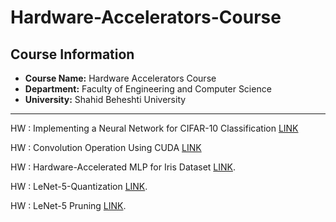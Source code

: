 # Hardware-Accelerators-Course

##  Course Information
- **Course Name:** Hardware Accelerators Course
- **Department:** Faculty of Engineering and Computer Science  
- **University:** Shahid Beheshti University  
---

 HW : Implementing a Neural Network for CIFAR-10 Classification [LINK](https://github.com/matinfirooz/Implementing-a-Neural-Network-for-CIFAR-10-Classification.git)
 
 HW : Convolution Operation Using CUDA [LINK](https://github.com/matinfirooz/Convolution-Operation-Using-CUDA.git)
 
 HW : Hardware-Accelerated MLP for Iris Dataset [LINK](https://github.com/matinfirooz/Hardware-Accelerated-MLP-for-Iris-Dataset.git).

 HW : LeNet-5-Quantization [LINK](https://github.com/matinfirooz/LeNet-5-Quantization.git).

 HW : LeNet-5 Pruning [LINK](https://github.com/matinfirooz/Lenet-5-Pruning.git).

 
